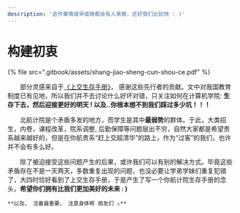 ```yaml
---
description: '这件事情或早或晚都会有人来做，还好我们比较快 : )'
---
```


# 构建初衷

{% file src=".gitbook/assets/shang-jiao-sheng-cun-shou-ce.pdf" %}

　　部分灵感来自于[《上交生存手册》](https://link.zhihu.com/?target=http%3A//www.houxiaodi.com/assets/misc/manual.pdf)， 感谢这些先行者的贡献。文中对我国教育制度已有见地，所以我们并不去讨论什么好坏对错，只关注如何在计算机学院: **生存下去，然后迎接更好的明天 !  以及..你根本想不到我们踩过多少坑！！！**

　　北航计院是个矛盾多发的地方，而学生是其中**最弱势**的群体。于此，大类招生，内卷，课程改革，院系调整, 后勤保障等问题层出不穷，自然大家都是希望贵系越来越好的，但是在你航贵系“赶上交超清华”的路上，作为“过客”的我们，也许并不会有多么好。

　　除了被迫接受这些问题产生的后果，或许我们可以有别的解决方式。毕竟这些矛盾存在不是一天两天，多数重复出现的问题，也没必要让学弟学妹们重复犯错了，大四时恰好看到了上交生存手册，于是产生了写一个你航计院生存手册的念头，**希望你们拥有比我们更加美好的未来 : \)**

    **以及， 活着最重要， 注意身体啊 朋友们 ⚠️**

　　



